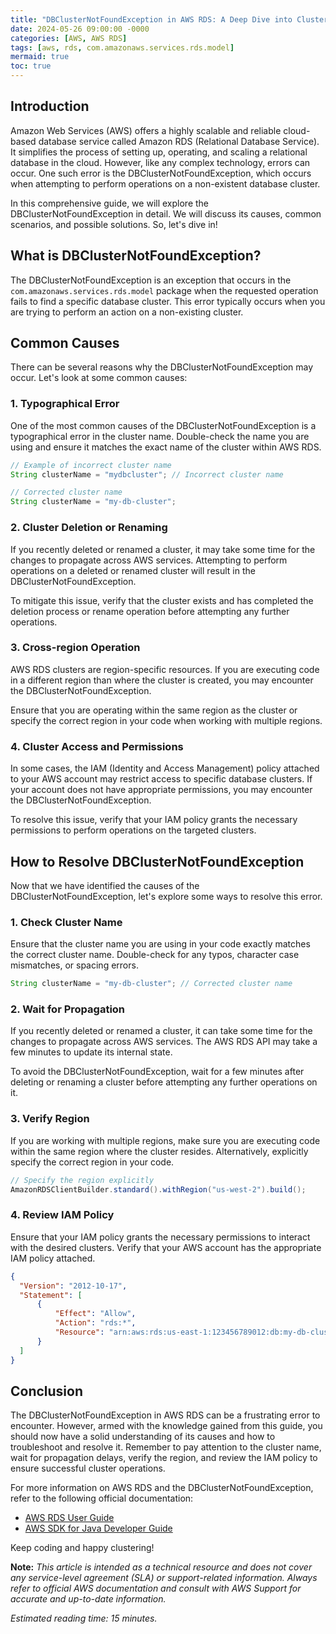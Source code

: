 ```yaml
---
title: "DBClusterNotFoundException in AWS RDS: A Deep Dive into Cluster Not Found Error"
date: 2024-05-26 09:00:00 -0000
categories: [AWS, AWS RDS]
tags: [aws, rds, com.amazonaws.services.rds.model]
mermaid: true
toc: true
---
```



## Introduction

Amazon Web Services (AWS) offers a highly scalable and reliable cloud-based database service called Amazon RDS (Relational Database Service). It simplifies the process of setting up, operating, and scaling a relational database in the cloud. However, like any complex technology, errors can occur. One such error is the DBClusterNotFoundException, which occurs when attempting to perform operations on a non-existent database cluster.

In this comprehensive guide, we will explore the DBClusterNotFoundException in detail. We will discuss its causes, common scenarios, and possible solutions. So, let's dive in!

## What is DBClusterNotFoundException?

The DBClusterNotFoundException is an exception that occurs in the `com.amazonaws.services.rds.model` package when the requested operation fails to find a specific database cluster. This error typically occurs when you are trying to perform an action on a non-existing cluster.

## Common Causes

There can be several reasons why the DBClusterNotFoundException may occur. Let's look at some common causes:

### 1. Typographical Error

One of the most common causes of the DBClusterNotFoundException is a typographical error in the cluster name. Double-check the name you are using and ensure it matches the exact name of the cluster within AWS RDS.

```java
// Example of incorrect cluster name
String clusterName = "mydbcluster"; // Incorrect cluster name

// Corrected cluster name
String clusterName = "my-db-cluster";
```

### 2. Cluster Deletion or Renaming

If you recently deleted or renamed a cluster, it may take some time for the changes to propagate across AWS services. Attempting to perform operations on a deleted or renamed cluster will result in the DBClusterNotFoundException.

To mitigate this issue, verify that the cluster exists and has completed the deletion process or rename operation before attempting any further operations.

### 3. Cross-region Operation

AWS RDS clusters are region-specific resources. If you are executing code in a different region than where the cluster is created, you may encounter the DBClusterNotFoundException.

Ensure that you are operating within the same region as the cluster or specify the correct region in your code when working with multiple regions.

### 4. Cluster Access and Permissions

In some cases, the IAM (Identity and Access Management) policy attached to your AWS account may restrict access to specific database clusters. If your account does not have appropriate permissions, you may encounter the DBClusterNotFoundException.

To resolve this issue, verify that your IAM policy grants the necessary permissions to perform operations on the targeted clusters.

## How to Resolve DBClusterNotFoundException

Now that we have identified the causes of the DBClusterNotFoundException, let's explore some ways to resolve this error.

### 1. Check Cluster Name

Ensure that the cluster name you are using in your code exactly matches the correct cluster name. Double-check for any typos, character case mismatches, or spacing errors.

```java
String clusterName = "my-db-cluster"; // Corrected cluster name
```

### 2. Wait for Propagation

If you recently deleted or renamed a cluster, it can take some time for the changes to propagate across AWS services. The AWS RDS API may take a few minutes to update its internal state.

To avoid the DBClusterNotFoundException, wait for a few minutes after deleting or renaming a cluster before attempting any further operations on it.

### 3. Verify Region

If you are working with multiple regions, make sure you are executing code within the same region where the cluster resides. Alternatively, explicitly specify the correct region in your code.

```java
// Specify the region explicitly
AmazonRDSClientBuilder.standard().withRegion("us-west-2").build();
```

### 4. Review IAM Policy

Ensure that your IAM policy grants the necessary permissions to interact with the desired clusters. Verify that your AWS account has the appropriate IAM policy attached.

```json
{
  "Version": "2012-10-17",
  "Statement": [
      {
          "Effect": "Allow",
          "Action": "rds:*",
          "Resource": "arn:aws:rds:us-east-1:123456789012:db:my-db-cluster"
      }
  ]
}
```

## Conclusion

The DBClusterNotFoundException in AWS RDS can be a frustrating error to encounter. However, armed with the knowledge gained from this guide, you should now have a solid understanding of its causes and how to troubleshoot and resolve it. Remember to pay attention to the cluster name, wait for propagation delays, verify the region, and review the IAM policy to ensure successful cluster operations.

For more information on AWS RDS and the DBClusterNotFoundException, refer to the following official documentation:

- [AWS RDS User Guide](https://docs.aws.amazon.com/AmazonRDS/latest/UserGuide/Welcome.html)
- [AWS SDK for Java Developer Guide](https://docs.aws.amazon.com/sdk-for-java/latest/developer-guide/home.html)

Keep coding and happy clustering!

**Note:** *This article is intended as a technical resource and does not cover any service-level agreement (SLA) or support-related information. Always refer to official AWS documentation and consult with AWS Support for accurate and up-to-date information.*

*Estimated reading time: 15 minutes.*